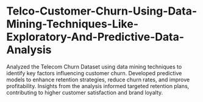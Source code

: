 # Telco-Customer-Churn-Using-Data-Mining-Techniques-Like-Exploratory-And-Predictive-Data-Analysis
Analyzed the Telecom Churn Dataset using data mining techniques to identify key factors influencing customer churn. Developed predictive models to enhance retention strategies, reduce churn rates, and improve profitability. Insights from the analysis informed targeted retention plans, contributing to higher customer satisfaction and brand loyalty.
